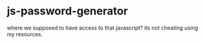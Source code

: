 # js-password-generator

where we supposed to have access to that javascript? 
its not cheating using my resources. 
